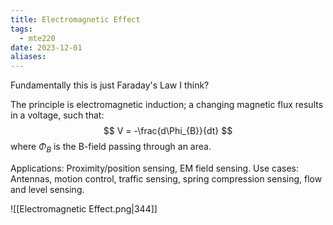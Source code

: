 ```yaml
---
title: Electromagnetic Effect
tags:
  - mte220
date: 2023-12-01
aliases:
---
```

Fundamentally this is just Faraday's Law I think?

The principle is electromagnetic induction; a changing magnetic flux results in a voltage, such that:
$$
V = -\frac{d\Phi_{B}}{dt}
$$
where $\Phi_{B}$ is the B-field passing through an area.

Applications: Proximity/position sensing, EM field sensing.
Use cases: Antennas, motion control, traffic sensing, spring compression sensing, flow and level sensing.

![[Electromagnetic Effect.png|344]]
